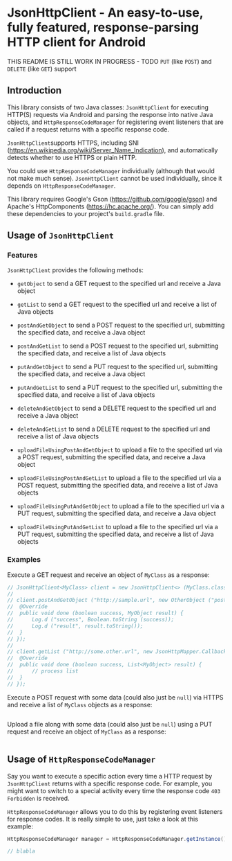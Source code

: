 # JsonHttpClient - An easy-to-use, fully featured, response-parsing HTTP client for Android

THIS README IS STILL WORK IN PROGRESS - TODO `PUT` (like `POST`) and `DELETE` (like `GET`) support

## Introduction

This library consists of two Java classes: `JsonHttpClient` for executing HTTP(S) requests via Android and parsing the response into native Java objects, and `HttpResponseCodeManager` for registering event listeners that are called if a request returns with a specific response code.

`JsonHttpClient`supports HTTPS, including SNI (https://en.wikipedia.org/wiki/Server_Name_Indication), and automatically detects whether to use HTTPS or plain HTTP.

You could use `HttpResponseCodeManager` individually (although that would not make much sense). `JsonHttpClient` cannot be used individually, since it depends on `HttpResponseCodeManager`.

This library requires Google's Gson (https://github.com/google/gson) and Apache's HttpComponents (https://hc.apache.org/). You can simply add these dependencies to your project's `build.gradle` file.

## Usage of `JsonHttpClient`

### Features

`JsonHttpClient` provides the following methods:

- `getObject` to send a GET request to the specified url and receive a Java object

- `getList` to send a GET request to the specified url and receive a list of Java objects

- `postAndGetObject` to send a POST request to the specified url, submitting the specified data, and receive a Java object

- `postAndGetList` to send a POST request to the specified url, submitting the specified data, and receive a list of Java objects

- `putAndGetObject` to send a PUT request to the specified url, submitting the specified data, and receive a Java object

- `putAndGetList` to send a PUT request to the specified url, submitting the specified data, and receive a list of Java objects

- `deleteAndGetObject` to send a DELETE request to the specified url and receive a Java object

- `deleteAndGetList` to send a DELETE request to the specified url and receive a list of Java objects

- `uploadFileUsingPostAndGetObject` to upload a file to the specified url via a POST request, submitting the specified data, and receive a Java object

- `uploadFileUsingPostAndGetList` to upload a file to the specified url via a POST request, submitting the specified data, and receive a list of Java objects

- `uploadFileUsingPutAndGetObject` to upload a file to the specified url via a PUT request, submitting the specified data, and receive a Java object

- `uploadFileUsingPutAndGetList` to upload a file to the specified url via a PUT request, submitting the specified data, and receive a list of Java objects

### Examples

Execute a GET request and receive an object of `MyClass` as a response:

```java
// JsonHttpClient<MyClass> client = new JsonHttpClient<> (MyClass.class);
//
// client.postAndGetObject ("http://sample.url", new OtherObject ("postdata1", "postdata2"), new JsonHttpMapper.Callback<MyObject> () {
// 	@Override
// 	public void done (boolean success, MyObject result) {
// 		Log.d ("success", Boolean.toString (success));
// 		Log.d ("result", result.toString());
// 	}
// });
//
// client.getList ("http://some.other.url", new JsonHttpMapper.Callback<List<MyObject>> () {
// 	@Override
// 	public void done (boolean success, List<MyObject> result) {
// 		// process list
// 	}
// });
```

Execute a POST request with some data (could also just be `null`) via HTTPS and receive a list of `MyClass` objects as a response:

```java

```

Upload a file along with some data (could also just be `null`) using a PUT request and receive an object of `MyClass` as a response:

```java

```

## Usage of `HttpResponseCodeManager`

Say you want to execute a specific action every time a HTTP request by `JsonHttpClient` returns with a specific response code. For example, you might want to switch to a special activity every time the response code `403 Forbidden` is received.

`HttpResponseCodeManager` allows you to do this by registering event listeners for response codes. It is really simple to use, just take a look at this example:

```java
HttpResponseCodeManager manager = HttpResponseCodeManager.getInstance();

// blabla
```
